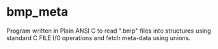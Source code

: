 # bmp_meta
Program written in Plain ANSI C to read ".bmp" files into structures using standard C FILE I/0 operations and fetch meta-data using unions.
